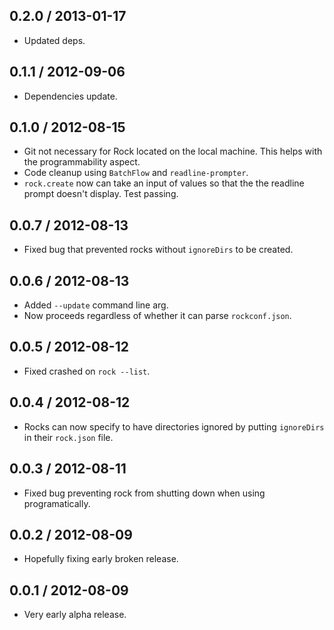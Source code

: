 0.2.0 / 2013-01-17
------------------
* Updated deps.

0.1.1 / 2012-09-06
------------------
* Dependencies update.

0.1.0 / 2012-08-15
------------------
* Git not necessary for Rock located on the local machine. This helps with the programmability aspect.
* Code cleanup using `BatchFlow` and `readline-prompter`.
* `rock.create` now can take an input of values so that the the readline prompt doesn't display. Test passing.

0.0.7 / 2012-08-13
------------------
* Fixed bug that prevented rocks without `ignoreDirs` to be created.

0.0.6 / 2012-08-13
------------------
* Added `--update` command line arg.
* Now proceeds regardless of whether it can parse `rockconf.json`.

0.0.5 / 2012-08-12
------------------
* Fixed crashed on `rock --list`.

0.0.4 / 2012-08-12
------------------
* Rocks can now specify to have directories ignored by putting `ignoreDirs` in their `rock.json` file.

0.0.3 / 2012-08-11
------------------
* Fixed bug preventing rock from shutting down when using programatically.

0.0.2 / 2012-08-09
------------------
* Hopefully fixing early broken release.

0.0.1 / 2012-08-09
------------------
* Very early alpha release.